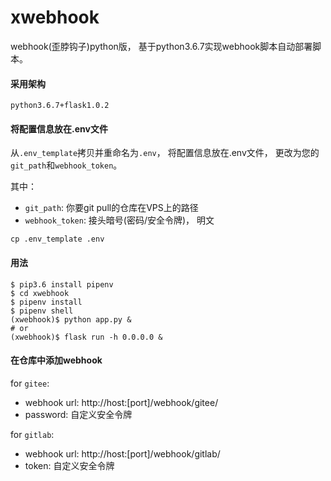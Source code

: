 # xwebhook

webhook(歪脖钩子)python版， 基于python3.6.7实现webhook脚本自动部署脚本。

#### 采用架构

```
python3.6.7+flask1.0.2
```

#### 将配置信息放在.env文件

从`.env_template`拷贝并重命名为`.env`， 将配置信息放在.env文件， 更改为您的`git_path`和`webhook_token`。

其中：

- `git_path`: 你要git pull的仓库在VPS上的路径
- `webhook_token`: 接头暗号(密码/安全令牌)， 明文

```
cp .env_template .env
```

#### 用法

```
$ pip3.6 install pipenv
$ cd xwebhook
$ pipenv install
$ pipenv shell
(xwebhook)$ python app.py &
# or
(xwebhook)$ flask run -h 0.0.0.0 &
```

#### 在仓库中添加webhook

for `gitee`:

- webhook url: http://host:[port]/webhook/gitee/
- password: 自定义安全令牌

for `gitlab`:

- webhook url: http://host:[port]/webhook/gitlab/
- token: 自定义安全令牌


